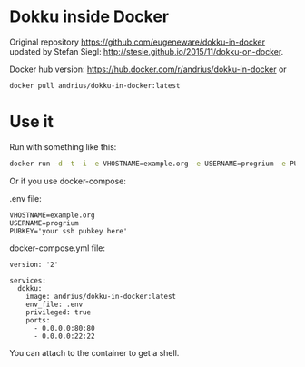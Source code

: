 # Dokku inside Docker

Original repository https://github.com/eugeneware/dokku-in-docker updated by Stefan Siegl: http://stesie.github.io/2015/11/dokku-on-docker.

Docker hub version: https://hub.docker.com/r/andrius/dokku-in-docker or

`docker pull andrius/dokku-in-docker:latest`

# Use it

Run with something like this:

```bash
docker run -d -t -i -e VHOSTNAME=example.org -e USERNAME=progrium -e PUBKEY='your ssh pubkey here' --privileged -p 22 -p 80 --name dokku andrius/dokku-in-docker
```

Or if you use docker-compose:

.env file:

```
VHOSTNAME=example.org
USERNAME=progrium
PUBKEY='your ssh pubkey here'
```

docker-compose.yml file:
```
version: '2'

services:
  dokku:
    image: andrius/dokku-in-docker:latest
    env_file: .env
    privileged: true
    ports:
      - 0.0.0.0:80:80
      - 0.0.0.0:22:22
```

You can attach to the container to get a shell.
